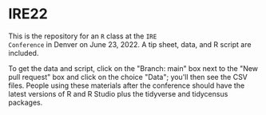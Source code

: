 # IRE22

This is the repository for an <code>R</code> class at the <code>IRE Conference</code> in Denver on June 23, 2022. A tip sheet, data, and R script are included. 

To get the data and script, click on the "Branch: main" box next to the "New pull request" box and click on the choice "Data"; you'll then see the CSV files. People using these materials after the conference should have the latest versions of R and R Studio plus the tidyverse and tidycensus packages.
